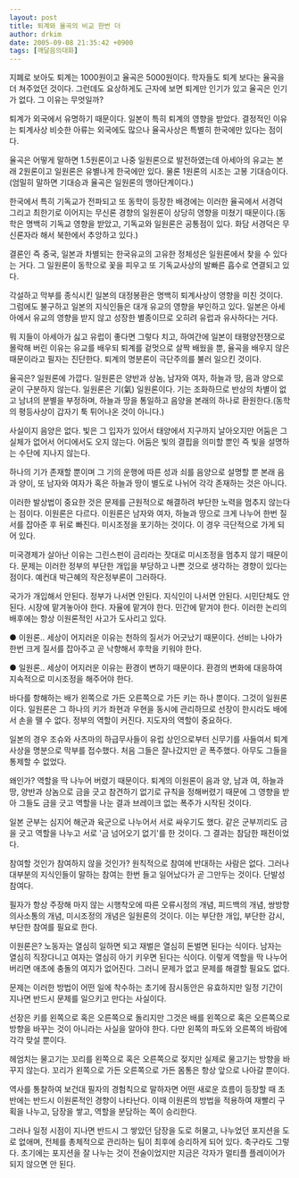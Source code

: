 ```yaml
---
layout: post
title: 퇴계와 율곡의 비교 한번 더
author: drkim
date: 2005-09-08 21:35:42 +0900
tags: [깨달음의대화]
---
```

지폐로 보아도 퇴계는 1000원이고 율곡은 5000원이다. 학자들도 퇴계 보다는 율곡을 더 쳐주었던 것이다. 그런데도 요상하게도 근자에 보면 퇴계만 인기가 있고 율곡은 인기가 없다. 그 이유는 무엇일까?   
  
퇴계가 외국에서 유명하기 때문이다. 일본이 특히 퇴계의 영향을 받았다. 결정적인 이유는 퇴계사상 비슷한 아류는 외국에도 많으나 율곡사상은 특별히 한국에만 있다는 점이다.   
  
율곡은 어떻게 말하면 1.5원론이고 나중 일원론으로 발전하였는데 아세아의 유교는 본래 2원론이고 일원론은 유별나게 한국에만 있다. 물론 1원론의 시조는 고봉 기대승이다.(엄밀히 말하면 기대승과 율곡은 일원론의 맹아단계이다.)   
  
한국에서 특히 기독교가 전파되고 또 동학이 등장한 배경에는 이러한 율곡에서 서경덕 그리고 최한기로 이어지는 무신론 경향의 일원론이 상당히 영향을 미쳤기 때문이다.(동학은 명백히 기독교 영향을 받았고, 기독교와 일원론은 공통점이 있다. 화담 서경덕은 무신론자라 해서 북한에서 추앙하고 있다.)   
  
결론인 즉 중국, 일본과 차별되는 한국유교의 고유한 정체성은 일원론에서 찾을 수 있다는 거다. 그 일원론이 동학으로 꽃을 피우고 또 기독교사상의 발빠른 흡수로 연결되고 있다.   
  
각설하고 막부를 종식시킨 일본의 대정봉환은 명백히 퇴계사상이 영향을 미친 것이다. 그럼에도 불구하고 일본의 지식인들은 대개 유교의 영향을 부인하고 있다. 일본은 아세아에서 유교의 영향을 받지 않고 성장한 별종이므로 오히려 유럽과 유사하다는 거다.   
  
뭐 지들이 아세아가 싫고 유럽이 좋다면 그렇다 치고, 하여간에 일본이 태평양전쟁으로 몰락해 버린 이유는 유교를 배우되 퇴계를 겉멋으로 살짝 배웠을 뿐, 율곡을 배우지 않은 때문이라고 필자는 진단한다. 퇴계의 명분론이 극단주의를 불러 일으킨 것이다.   
  
율곡은? 일원론에 가깝다. 일원론은 양반과 상놈, 남자와 여자, 하늘과 땅, 음과 양으로 굳이 구분하지 않는다. 일원론은 기(氣) 일원론이다. 기는 조화하므로 반상의 차별이 없고 남녀의 분별을 부정하며, 하늘과 땅을 통일하고 음양을 본래의 하나로 환원한다.(동학의 평등사상이 갑자기 툭 튀어나온 것이 아니다.)   
  
사실이지 음양은 없다. 빛은 그 입자가 있어서 태양에서 지구까지 날아오지만 어둠은 그 실체가 없어서 어디에서도 오지 않는다. 어둠은 빛의 결핍을 의미할 뿐인 즉 빛을 설명하는 수단에 지나지 않는다.   
  
하나의 기가 존재할 뿐이며 그 기의 운행에 따른 성과 쇠를 음양으로 설명할 뿐 본래 음과 양이, 또 남자와 여자가 혹은 하늘과 땅이 별도로 나뉘어 각각 존재하는 것은 아니다.   
  
이러한 발상법이 중요한 것은 문제를 근원적으로 해결하려 부단한 노력을 멈추지 않는다는 점이다. 이원론은 다르다. 이원론은 남자와 여자, 하늘과 땅으로 크게 나누어 한번 질서를 잡아준 후 뒤로 빠진다. 미시조정을 포기하는 것이다. 이 경우 극단적으로 가게 되어 있다.   
  
미국경제가 살아난 이유는 그린스펀이 금리라는 잣대로 미시조정을 멈추지 않기 때문이다. 문제는 이러한 정부의 부단한 개입을 부당하고 나쁜 것으로 생각하는 경향이 있다는 점이다. 예컨대 박근혜의 작은정부론이 그러하다.   
  
국가가 개입해서 안된다. 정부가 나서면 안된다. 지식인이 나서면 안된다. 시민단체도 안 된다. 시장에 맡겨놓아야 한다. 자율에 맡겨야 한다. 민간에 맡겨야 한다. 이러한 논리의 배후에는 항상 이원론적인 사고가 도사리고 있다.   
  
● 이원론.. 세상이 어지러운 이유는 천하의 질서가 어긋났기 때문이다. 선비는 나아가 한번 크게 질서를 잡아주고 곧 낙향해서 후학을 키워야 한다.   
  
● 일원론.. 세상이 어지러운 이유는 환경이 변하기 때문이다. 환경의 변화에 대응하여 지속적으로 미시조정을 해주어야 한다.   
  
바다를 항해하는 배가 왼쪽으로 가든 오른쪽으로 가든 키는 하나 뿐이다. 그것이 일원론이다. 일원론은 그 하나의 키가 좌현과 우현을 동시에 관리하므로 선장이 한시라도 배에서 손을 뗄 수 없다. 정부의 역할이 커진다. 지도자의 역할이 중요하다.   
  
일본의 경우 조슈와 사츠마의 하급무사들이 유럽 상인으로부터 신무기를 사들여서 퇴계사상을 명분으로 막부를 접수했다. 처음 그들은 잘나갔지만 곧 폭주했다. 아무도 그들을 통제할 수 없었다.   
  
왜인가? 역할을 딱 나누어 버렸기 때문이다. 퇴계의 이원론이 음과 양, 남과 여, 하늘과 땅, 양반과 상놈으로 금을 긋고 참견하기 없기로 규칙을 정해버렸기 때문에 그 영향을 받아 그들도 금을 긋고 역할을 나눈 결과 브레이크 없는 폭주가 시작된 것이다.   
  
일본 군부는 심지어 해군과 육군으로 나누어서 서로 싸우기도 했다. 같은 군부끼리도 금을 긋고 역할을 나누고 서로 '금 넘어오기 없기'를 한 것이다. 그 결과는 참담한 패전이었다.   
  
참여할 것인가 참여하지 않을 것인가? 원칙적으로 참여에 반대하는 사람은 없다. 그러나 대부분의 지식인들이 말하는 참여는 한번 들고 일어났다가 곧 그만두는 것이다. 단발성 참여다.   
  
필자가 항상 주장해 마지 않는 시행착오에 따른 오류시정의 개념, 피드백의 개념, 쌍방향 의사소통의 개념, 미시조정의 개념은 일원론의 것이다. 이는 부단한 개입, 부단한 감시, 부단한 참여를 필요로 한다.   
  
이원론은? 노동자는 열심히 일하면 되고 재벌은 열심히 돈벌면 된다는 식이다. 남자는 열심히 직장다니고 여자는 열심히 아기 키우면 된다는 식이다. 이렇게 역할을 딱 나누어 버리면 애초에 충돌의 여지가 없어진다. 그러니 문제가 없고 문제를 해결할 필요도 없다.   
  
문제는 이러한 방법이 어떤 일에 착수하는 초기에 잠시동안은 유효하지만 일정 기간이 지나면 반드시 문제를 일으키고 만다는 사실이다.   
  
선장은 키를 왼쪽으로 혹은 오른쪽으로 돌리지만 그것은 배를 왼쪽으로 혹은 오른쪽으로 방향을 바꾸는 것이 아니라는 사실을 알아야 한다. 다만 왼쪽의 파도와 오른쪽의 바람에 각각 맞설 뿐이다.   
  
헤엄치는 물고기는 꼬리를 왼쪽으로 혹은 오른쪽으로 젖지만 실제로 물고기는 방향을 바꾸지 않는다. 꼬리가 왼쪽으로 가든 오른쪽으로 가든 몸통은 항상 앞으로 나아갈 뿐이다.   
  
역사를 통찰하여 보건대 필자의 경험칙으로 말하자면 어떤 새로운 흐름이 등장할 때 초반에는 반드시 이원론적인 경향이 나타난다. 이때 이원론의 방법을 적용하여 재빨리 구획을 나누고, 담장을 쌓고, 역할을 분담하는 쪽이 승리한다.   
  
그러나 일정 시점이 지나면 반드시 그 쌓았던 담장을 도로 허물고, 나누었던 포지션을 도로 없애며, 전체를 총체적으로 관리하는 팀이 최후에 승리하게 되어 있다. 축구라도 그렇다. 초기에는 포지션을 잘 나누는 것이 전술이었지만 지금은 각자가 멀티플 플레이어가 되지 않으면 안 된다.